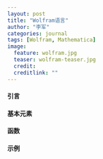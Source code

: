 ```yaml
---
layout: post
title: "Wolfram语言"
author: "李军"
categories: journal
tags: [Wolfram, Mathematica]
image:
  feature: wolfram.jpg
  teaser: wolfram-teaser.jpg
  credit: 
  creditlink: ""
---
```


#### 引言

#### 基本元素

#### 函数

#### 示例